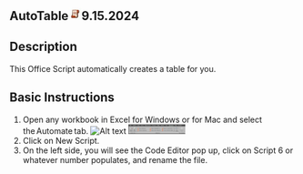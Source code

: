 ## AutoTable<img src="Images/OSLogo.jpg" width="23"/>9.15.2024





## Description
This Office Script automatically creates a table for you. 

## Basic Instructions
1. Open any workbook in Excel for Windows or for Mac and select the Automate tab.
   ![Alt text](images/atinstruction1)
   <img src="/atinstruction1.jpg" width="100"/>
3. Click on New Script.
4. On the left side, you will see the Code Editor pop up, click on Script 6 or whatever number populates, and rename the file. 
